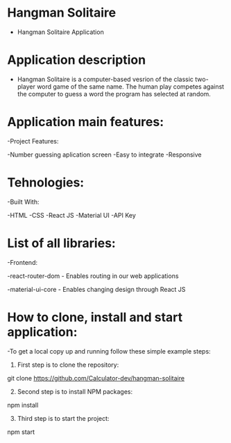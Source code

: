 # Hangman Solitaire

- Hangman Solitaire Application

# Application description

- Hangman Solitaire is a computer-based vesrion of the classic two-player word game of the same name. The human play competes against the computer to guess a word the program has selected at random.

# Application main features:

-Project Features:

-Number guessing aplication screen
-Easy to integrate
-Responsive

# Tehnologies:

-Built With:

-HTML
-CSS
-React JS
-Material UI
-API Key



# List of all libraries:

-Frontend:

-react-router-dom - Enables routing in our web applications

-material-ui-core - Enables changing design through React JS

# How to clone, install and start application:

-To get a local copy up and running follow these simple example steps:

1. First step is to clone the repository:

git clone https://github.com/Calculator-dev/hangman-solitaire

2. Second step is to install NPM packages:

npm install

3. Third step is to start the project:

npm start